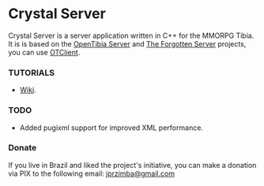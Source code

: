 # Crystal Server

Crystal Server is a server application written in C++ for the MMORPG Tibia. It is is based on the [OpenTibia Server](https://github.com/opentibia/server) and [The Forgotten Server](https://github.com/otland/forgottenserver) projects, you can use [OTClient](https://github.com/edubart/otclient).

### TUTORIALS

- [Wiki](https://github.com/jprzimba/thecrystalserver/wiki).


### TODO
- Added pugixml support for improved XML performance.

### Donate

If you live in Brazil and liked the project's initiative, you can make a donation via PIX to the following email: jprzimba@gmail.com